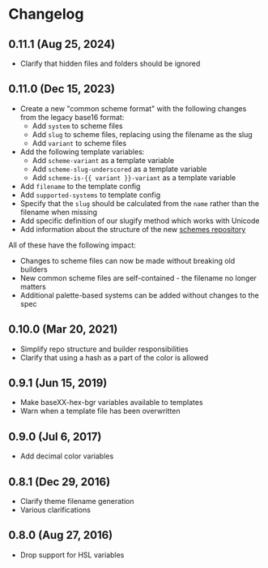 # Changelog

## 0.11.1 (Aug 25, 2024)

- Clarify that hidden files and folders should be ignored

## 0.11.0 (Dec 15, 2023)

- Create a new "common scheme format" with the following changes from the legacy base16 format:
  - Add `system` to scheme files
  - Add `slug` to scheme files, replacing using the filename as the slug
  - Add `variant` to scheme files
- Add the following template variables:
  - Add `scheme-variant` as a template variable
  - Add `scheme-slug-underscored` as a template variable
  - Add `scheme-is-{{ variant }}-variant` as a template variable
- Add `filename` to the template config
- Add `supported-systems` to template config
- Specify that the `slug` should be calculated from the `name` rather than the filename when missing
- Add specific definition of our slugify method which works with Unicode
- Add information about the structure of the new [schemes repository](https://github.com/tinted-theming/schemes)

All of these have the following impact:

- Changes to scheme files can now be made without breaking old builders
- New common scheme files are self-contained - the filename no longer matters
- Additional palette-based systems can be added without changes to the spec

## 0.10.0 (Mar 20, 2021)

- Simplify repo structure and builder responsibilities
- Clarify that using a hash as a part of the color is allowed

## 0.9.1 (Jun 15, 2019)

- Make baseXX-hex-bgr variables available to templates
- Warn when a template file has been overwritten

## 0.9.0 (Jul 6, 2017)

- Add decimal color variables

## 0.8.1 (Dec 29, 2016)

- Clarify theme filename generation
- Various clarifications

## 0.8.0 (Aug 27, 2016)

- Drop support for HSL variables
